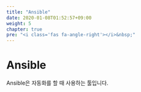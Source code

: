 ```yaml
---
title: "Ansible"
date: 2020-01-08T01:52:57+09:00
weight: 5
chapter: true
pre: "<i class='fas fa-angle-right'></i>&nbsp;"
---
```


# Ansible

Ansible은 자동화를 할 때 사용하는 툴입니다.